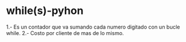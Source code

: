 # while(s)-pyhon
1.- Es un contador que va sumando cada numero digitado con un bucle while.
2.- Costo por cliente de mas de lo mismo. 

